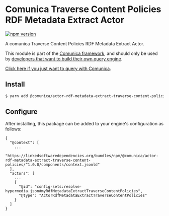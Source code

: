 # Comunica Traverse Content Policies RDF Metadata Extract Actor

[![npm version](https://badge.fury.io/js/%40comunica%2Factor-rdf-metadata-extract-traverse-content-policies.svg)](https://www.npmjs.com/package/@comunica/actor-rdf-metadata-extract-traverse-content-policies)

A comunica Traverse Content Policies RDF Metadata Extract Actor.

This module is part of the [Comunica framework](https://github.com/comunica/comunica),
and should only be used by [developers that want to build their own query engine](https://comunica.dev/docs/modify/).

[Click here if you just want to query with Comunica](https://comunica.dev/docs/query/).

## Install

```bash
$ yarn add @comunica/actor-rdf-metadata-extract-traverse-content-policies
```

## Configure

After installing, this package can be added to your engine's configuration as follows:
```text
{
  "@context": [
    ...
    "https://linkedsoftwaredependencies.org/bundles/npm/@comunica/actor-rdf-metadata-extract-traverse-content-policies/^1.0.0/components/context.jsonld"  
  ],
  "actors": [
    ...
    {
      "@id": "config-sets:resolve-hypermedia.json#myRdfMetadataExtractTraverseContentPolicies",
      "@type": "ActorRdfMetadataExtractTraverseContentPolicies"
    }
  ]
}
```
